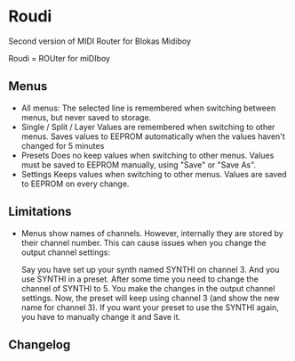 # Roudi

Second version of MIDI Router for Blokas Midiboy

Roudi = ROUter for miDIboy

## Menus

- All menus:
  The selected line is remembered when switching between menus, but never saved to storage.
- Single / Split / Layer
  Values are remembered when switching to other menus.
  Saves values to EEPROM automatically when the values haven't changed for 5 minutes
- Presets
  Does no keep values when switching to other menus.
  Values must be saved to EEPROM manually, using "Save" or "Save As".
- Settings
  Keeps values when switching to other menus.
  Values are saved to EEPROM on every change.
  
## Limitations

- Menus show names of channels. However, internally they are stored by their channel number.
  This can cause issues when you change the output channel settings:
  
    Say you have set up your synth named SYNTHI on channel 3. And you use SYNTHI in a preset.
    After some time you need to change the channel of SYNTHI to 5. You make the changes in
    the output channel settings. Now, the preset will keep using channel 3 (and show
    the new name for channel 3). If you want your preset to use the SYNTHI again, you have to
    manually change it and Save it. 
  


## Changelog